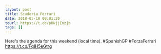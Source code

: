```yaml
---
layout: post
title: Scuderia Ferrari
date: 2018-05-10 00:01:20
tourl: https://t.co/pHNjjEnzjb
tags: []
---
```

Here's the agenda for this weekend (local time). #SpanishGP #ForzaFerrari https://t.co/FqIH5eGtrg